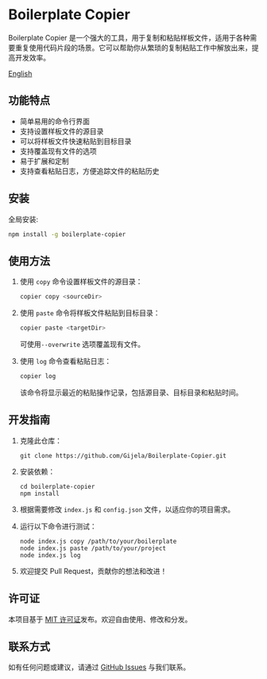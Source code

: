 # Boilerplate Copier

Boilerplate Copier 是一个强大的工具，用于复制和粘贴样板文件，适用于各种需要重复使用代码片段的场景。它可以帮助你从繁琐的复制粘贴工作中解放出来，提高开发效率。

[English](./README.md)

## 功能特点

- 简单易用的命令行界面
- 支持设置样板文件的源目录
- 可以将样板文件快速粘贴到目标目录
- 支持覆盖现有文件的选项
- 易于扩展和定制
- 支持查看粘贴日志，方便追踪文件的粘贴历史

## 安装

全局安装:

```bash
npm install -g boilerplate-copier
```

## 使用方法

1. 使用 `copy` 命令设置样板文件的源目录：

   ```bash
   copier copy <sourceDir>
   ```

2. 使用 `paste` 命令将样板文件粘贴到目标目录：

   ```bash
   copier paste <targetDir>
   ```

   可使用`--overwrite` 选项覆盖现有文件。

3. 使用 `log` 命令查看粘贴日志：

   ```bash
   copier log
   ```

   该命令将显示最近的粘贴操作记录，包括源目录、目标目录和粘贴时间。

## 开发指南

1. 克隆此仓库：

   ```
   git clone https://github.com/Gijela/Boilerplate-Copier.git
   ```

2. 安装依赖：

   ```
   cd boilerplate-copier
   npm install
   ```

3. 根据需要修改 `index.js` 和 `config.json` 文件，以适应你的项目需求。

4. 运行以下命令进行测试：

   ```
   node index.js copy /path/to/your/boilerplate
   node index.js paste /path/to/your/project
   node index.js log
   ```

5. 欢迎提交 Pull Request，贡献你的想法和改进！

## 许可证

本项目基于 [MIT 许可证](./LICENSE)发布。欢迎自由使用、修改和分发。

## 联系方式

如有任何问题或建议，请通过 [GitHub Issues](https://github.com/Gijela/Boilerplate-Copier/issues) 与我们联系。
